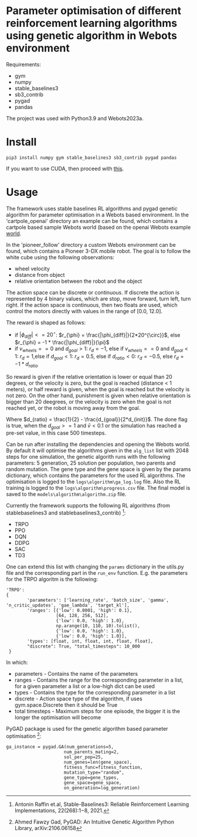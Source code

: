 # Parameter optimisation of different reinforcement learning algorithms using genetic algorithm in Webots environment

Requirements:
- gym
- numpy
- stable_baselines3
- sb3_contrib
- pygad
- pandas

The project was used with Python3.9 and Webots2023a.

# Install

`pip3 install numpy gym stable_baselines3 sb3_contrib pygad pandas`

If you want to use CUDA, then proceed with [this](https://pytorch.org/get-started/locally/).

# Usage
The framework uses stable baselines RL algorithms and pygad genetic algorithm for parameter optimisation in a Webots based environment. 
In the 'cartpole_openai' directory an example can be found, which contains a cartpole based sample Webots world (based on the openai Webots example [world](https://www.cyberbotics.com/doc/guide/samples-howto?version=master#openai_gym-wbt).

In the 'pioneer_follow' directory a custom Webots environment can be found, which contains a Pioneer 3-DX mobile robot. The goal is to follow the white cube using the following observations:
- wheel velocity
- distance from object
- relative orientation between the robot and the object

The action space can be discrete or continuous. If discrete the action is represented by 4 binary values, which are stop, move forward, turn left, turn right. If the action space is continuous, then two floats are used, which control the motors directly with values in the range of [0.0, 12.0].

The reward is shaped as follows:
- if $|\phi_{diff}| <= 20^{\circ}$: $r_{\phi} = \frac{|\phi_{diff}|}{2*20^{\circ}}$, else $r_{\phi} = -1 * \frac{|\phi_{diff}|}{\pi}$
- if $v_{wheels} == 0$ and $d_{goal} > 1$: $r_{d} = -1$, else if $v_{wheels} == 0$ and $d_{goal} < 1$: $r_{d} = 1$,else if $d_{goal} < 1$: $r_{d} = 0.5$, else if $d_{ratio} < 0$: $r_{d} = -0.5$, else $r_{d} = -1*d_{ratio}$

So reward is given if the relative orientation is lower or equal than 20 degrees, or the velocity is zero, but the goal is reached (distance < 1 meters), or half reward is given, when the goal is reached but the velocity is not zero. On the other hand, punishment is given when relative orientation is bigger than 20 deegrees, or the velocity is zero when the goal is not reached yet, or the robot is moving away from the goal.

Where $d_{ratio} = \frac{1}{2} - \frac{d_{goal}}{2*d_{init}}$. The done flag is true, when the $d_{goal} >=1$ and $\bar{v} < 0.1$ or the simulation has reached a pre-set value, in this case 500 timesteps. 

Can be run after installing the dependencies and opening the Webots world. By default it will optimise the algorithms given in the `alg_list` list with 2048 steps for one simulation, the genetic algorith runs with the following parameters: 5 generation, 25 solution per population, two parents and random mutation. The gene type and the gene space is given by the params dictionary, which contains the parameters for the used RL algorithms. The optimisation is logged to the `logs\algorithm\ga_log.log` file. Also the RL training is logged to the `logs\algorithm\progress.csv` file. The final model is saved to the `models\algorithm\algorithm.zip` file.   

Currently the framework supports the following RL algorithms (from stablebaselines3 and stablebaselines3_contrib) [^1]:
- TRPO
- PPO
- DQN
- DDPG
- SAC
- TD3

One can extend this list with changing the `params` dictionary in the utils.py file and the corresponding part in the `run_env` function.  E.g. the parameters for the TRPO algoritm is the following:

```
'TRPO':
{
        'parameters': ['learning_rate', 'batch_size', 'gamma', 'n_critic_updates', 'gae_lambda', 'target_kl'],
        'ranges': [{'low': 0.0001, 'high': 0.1},
                   [64, 128, 256, 512],
                   {'low': 0.0, 'high': 1.0},
                   np.arange(10, 110, 10).tolist(),
                   {'low': 0.0, 'high': 1.0},
                   {'low': 0.0, 'high': 1.0}],
        'types': [float, int, float, int, float, float],
        "discrete": True, "total_timesteps": 10_000
 }
 ```
 In which:
 - parameters - Contains the name of the parameters
 - ranges - Contains the range for the corresponding parameter in a list, for a given parameter a list or a low-high dict can be used
 - types - Contains the type for the corresponding parameter in a list
 - discrete - Action space type of the algorithm, if uses gym.space.Discrete then it should be True
 - total timesteps - Maximum steps for one episode, the bigger it is the longer the optimisation will become
 
 PyGAD package is used for the genetic algorithm based parameter optimisation [^2]:
 
 ```
 ga_instance = pygad.GA(num_generations=5,
                       num_parents_mating=2,
                       sol_per_pop=25,
                       num_genes=len(gene_space),
                       fitness_func=fitness_function,
                       mutation_type="random",
                       gene_type=gene_types,
                       gene_space=gene_space,
                       on_generation=log_generation)
```
                                
[^1]: Antonin Raffin et.al, Stable-Baselines3: Reliable Reinforcement Learning Implementations, 22(268):1−8, 2021.
[^2]: Ahmed Fawzy Gad, PyGAD: An Intuitive Genetic Algorithm Python Library, arXiv:2106.06158 
